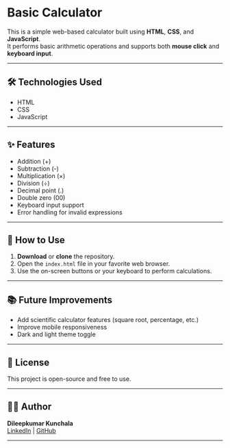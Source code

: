 # Basic Calculator

This is a simple web-based calculator built using **HTML**, **CSS**, and **JavaScript**.  
It performs basic arithmetic operations and supports both **mouse click** and **keyboard input**.

---

## 🛠️ Technologies Used
- HTML
- CSS
- JavaScript

---

## ✨ Features
- Addition (+)
- Subtraction (-)
- Multiplication (×)
- Division (÷)
- Decimal point (.)
- Double zero (00)
- Keyboard input support
- Error handling for invalid expressions

---

## 🚀 How to Use
1. **Download** or **clone** the repository.
2. Open the `index.html` file in your favorite web browser.
3. Use the on-screen buttons or your keyboard to perform calculations.

---

## 📚 Future Improvements
- Add scientific calculator features (square root, percentage, etc.)
- Improve mobile responsiveness
- Dark and light theme toggle

---

## 📜 License
This project is open-source and free to use.

---

## 🙋‍♂️ Author
**Dileepkumar Kunchala**  
[LinkedIn](https://www.linkedin.com/in/kunchala-dileepkumar/) | [GitHub](https://github.com/Dileep-490)

---

